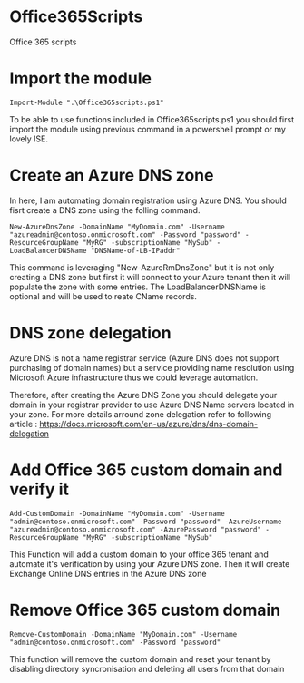 # Office365Scripts
Office 365 scripts

# Import the module
`Import-Module ".\Office365scripts.ps1"`

To be able to use functions included in Office365scripts.ps1 you should first import the module using previous command in a powershell prompt or my lovely ISE.

# Create an Azure DNS zone
In here, I am automating domain registration using Azure DNS. You should fisrt create a DNS zone using the folling command.

`New-AzureDnsZone -DomainName "MyDomain.com" -Username "azureadmin@contoso.onmicrosoft.com" -Password "password" -ResourceGroupName "MyRG" -subscriptionName "MySub" -LoadBalancerDNSName "DNSName-of-LB-IPaddr"`

This command is leveraging "New-AzureRmDnsZone" but it is not only creating a DNS zone but first it will connect to your Azure tenant then it will populate the zone with some entries.
The LoadBalancerDNSName is optional and will be used to reate CName records.

# DNS zone delegation
Azure DNS is not a name registrar service (Azure DNS does not support purchasing of domain names) but a service providing name resolution using Microsoft Azure infrastructure thus we could leverage automation.

Therefore, after creating the Azure DNS Zone you should delegate your domain in your registrar provider to use Azure DNS Name servers located in your zone. For more details arround zone delegation refer to following article :
https://docs.microsoft.com/en-us/azure/dns/dns-domain-delegation

# Add Office 365 custom domain and verify it

`Add-CustomDomain -DomainName "MyDomain.com" -Username "admin@contoso.onmicrosoft.com" -Password "password" -AzureUsername "azureadmin@contoso.onmicrosoft.com" -AzurePassword "password" -ResourceGroupName "MyRG" -subscriptionName "MySub"`

This Function will add a custom domain to your office 365 tenant and automate it's verification by using your Azure DNS zone. Then it will create Exchange Online DNS entries in the Azure DNS zone 

# Remove Office 365 custom domain
`Remove-CustomDomain -DomainName "MyDomain.com" -Username "admin@contoso.onmicrosoft.com" -Password "password"`

This function will remove the custom domain and reset your tenant by disabling directory syncronisation and deleting all users from that domain 
